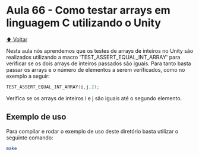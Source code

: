 # Aula 66 - Como testar arrays em linguagem C utilizando o Unity

[:arrow_up: Voltar](https://github.com/Geofisicando/C-orientado-a-testes#%C3%ADndice)

Nesta aula nós aprendemos que os testes de arrays de inteiros no Unity são realizados utilizando
a macro 'TEST_ASSERT_EQUAL_INT_ARRAY' para verificar se os dois arrays de inteiros passados são iguais.
Para tanto basta passar os arrays e o número de elementos a serem verificados, como no exemplo a seguir:

```c
TEST_ASSERT_EQUAL_INT_ARRAY(i,j,2);
```

Verifica se os arrays de inteiros i e j são iguais até o segundo elemento.

## Exemplo de uso

Para compilar e rodar o exemplo de uso deste diretório basta utilizar o seguinte comando:

```sh
make
```
